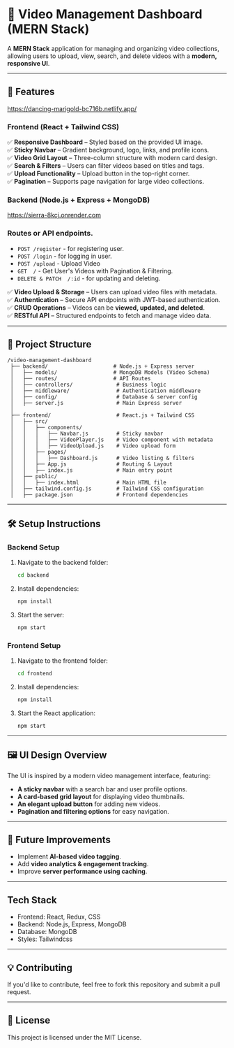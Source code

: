 # 🎥 Video Management Dashboard (MERN Stack)

A **MERN Stack** application for managing and organizing video collections, allowing users to upload, view, search, and delete videos with a **modern, responsive UI**.

---

## 🚀 Features

https://dancing-marigold-bc716b.netlify.app/

### Frontend (React + Tailwind CSS)

✅ **Responsive Dashboard** – Styled based on the provided UI image.  
✅ **Sticky Navbar** – Gradient background, logo, links, and profile icons.  
✅ **Video Grid Layout** – Three-column structure with modern card design.  
✅ **Search & Filters** – Users can filter videos based on titles and tags.  
✅ **Upload Functionality** – Upload button in the top-right corner.  
✅ **Pagination** – Supports page navigation for large video collections.

### Backend (Node.js + Express + MongoDB)

https://sierra-8kcj.onrender.com

### Routes or API endpoints.

- `POST /register` - for registering user.
- `POST /login` - for logging in user.
- `POST /upload` - Upload Video
- `GET  /` - Get User's Videos with Pagination & Filtering.
- `DELETE & PATCH  /:id` - for updating and deleting.

✅ **Video Upload & Storage** – Users can upload video files with metadata.  
✅ **Authentication** – Secure API endpoints with JWT-based authentication.  
✅ **CRUD Operations** – Videos can be **viewed, updated, and deleted**.  
✅ **RESTful API** – Structured endpoints to fetch and manage video data.

---

## 📂 Project Structure

```
/video-management-dashboard
 ├── backend/                     # Node.js + Express server
 │   ├── models/                  # MongoDB Models (Video Schema)
 │   ├── routes/                  # API Routes
 │   ├── controllers/              # Business logic
 │   ├── middleware/               # Authentication middleware
 │   ├── config/                   # Database & server config
 │   ├── server.js                 # Main Express server
 │
 ├── frontend/                     # React.js + Tailwind CSS
 │   ├── src/
 │   │   ├── components/
 │   │   │   ├── Navbar.js         # Sticky navbar
 │   │   │   ├── VideoPlayer.js    # Video component with metadata
 │   │   │   ├── VideoUpload.js    # Video upload form
 │   │   ├── pages/
 │   │   │   ├── Dashboard.js      # Video listing & filters
 │   │   ├── App.js                # Routing & Layout
 │   │   ├── index.js              # Main entry point
 │   ├── public/
 │   │   ├── index.html            # Main HTML file
 │   ├── tailwind.config.js        # Tailwind CSS configuration
 │   ├── package.json              # Frontend dependencies
```

---

## 🛠️ Setup Instructions

### **Backend Setup**

1. Navigate to the backend folder:
   ```sh
   cd backend
   ```
2. Install dependencies:
   ```sh
   npm install
   ```
3. Start the server:
   ```sh
   npm start
   ```

### **Frontend Setup**

1. Navigate to the frontend folder:
   ```sh
   cd frontend
   ```
2. Install dependencies:
   ```sh
   npm install
   ```
3. Start the React application:
   ```sh
   npm start
   ```

---

## 🖼️ UI Design Overview

The UI is inspired by a modern video management interface, featuring:

- **A sticky navbar** with a search bar and user profile options.
- **A card-based grid layout** for displaying video thumbnails.
- **An elegant upload button** for adding new videos.
- **Pagination and filtering options** for easy navigation.

---

## 📌 Future Improvements

- Implement **AI-based video tagging**.
- Add **video analytics & engagement tracking**.
- Improve **server performance using caching**.

---

## Tech Stack

- Frontend: React, Redux, CSS
- Backend: Node.js, Express, MongoDB
- Database: MongoDB
- Styles: Tailwindcss

---

## 💡 Contributing

If you'd like to contribute, feel free to fork this repository and submit a pull request.

---

## 📄 License

This project is licensed under the MIT License.

